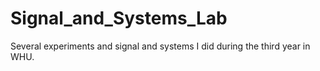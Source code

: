 # Signal_and_Systems_Lab
Several experiments and signal and systems I did  during the third year in WHU.
